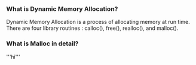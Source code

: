 ### What is Dynamic Memory Allocation?
Dynamic Memory Allocation is a process of allocating memory at run time.\
There are four library routines : calloc(), free(), realloc(), and malloc().

### What is Malloc in detail?
'''hi'''
